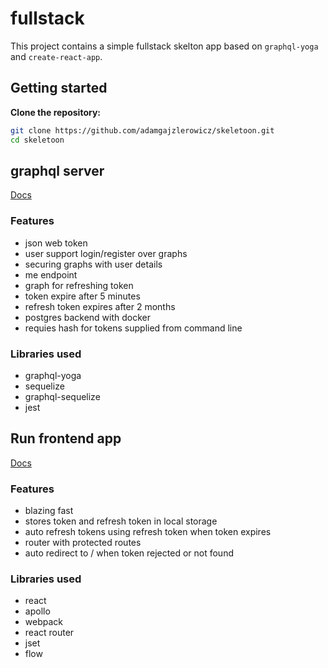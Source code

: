 # fullstack

This project contains a simple fullstack skelton app based on `graphql-yoga` and `create-react-app`.

## Getting started

**Clone the repository:**

```sh
git clone https://github.com/adamgajzlerowicz/skeletoon.git
cd skeletoon
```

## graphql server
[Docs](https://github.com/adamgajzlerowicz/skeletoon/tree/master/server)

### Features
* json web token
* user support login/register over graphs
* securing graphs with user details
* me endpoint
* graph for refreshing token
* token expire after 5 minutes
* refresh token expires after 2 months
* postgres backend with docker
* requies hash for tokens supplied from command line

### Libraries used
* graphql-yoga
* sequelize
* graphql-sequelize
* jest

## Run frontend app
[Docs](https://github.com/adamgajzlerowicz/skeletoon/tree/master/frontend)

### Features
* blazing fast
* stores token and refresh token in local storage
* auto refresh tokens using refresh token when token expires
* router with protected routes
* auto redirect to / when token rejected or not found

### Libraries used
* react
* apollo
* webpack
* react router
* jset
* flow
